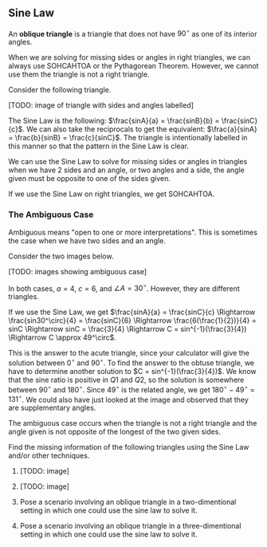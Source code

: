 Sine Law
-------

An **oblique triangle** is a triangle that does not have $90^\circ$ as one of its interior angles.

When we are solving for missing sides or angles in right triangles, we can always use SOHCAHTOA or the Pythagorean Theorem. However, we cannot use them the triangle is not a right triangle.

Consider the following triangle.

[TODO: image of triangle with sides and angles labelled]

The Sine Law is the following: $\frac{sinA}{a} = \frac{sinB}{b} = \frac{sinC}{c}$. We can also take the reciprocals to get the equivalent: $\frac{a}{sinA} = \frac{b}{sinB} = \frac{c}{sinC}$. The triangle is intentionally labelled in this manner so that the pattern in the Sine Law is clear.

We can use the Sine Law to solve for missing sides or angles in triangles when we have 2 sides and an angle, or two angles and a side, the angle given must be opposite to one of the sides given. 

If we use the Sine Law on right triangles, we get SOHCAHTOA.


### The Ambiguous Case

Ambiguous means "open to one or more interpretations". This is sometimes the case when we have two sides and an angle.

Consider the two images below.

[TODO: images showing ambiguous case]

In both cases, $a = 4$, $c =  6$, and $\angle A = 30^\circ$. However, they are different triangles.

If we use the Sine Law, we get $\frac{sinA}{a} = \frac{sinC}{c} \Rightarrow \frac{sin30^\circ}{4} = \frac{sinC}{6} \Rightarrow \frac{6(\frac{1}{2})}{4} = sinC \Rightarrow sinC = \frac{3}{4} \Rightarrow C = sin^{-1}(\frac{3}{4}) \Rightarrow C \approx 49^\circ$.

This is the answer to the acute triangle, since your calculator will give the solution between $0^\circ$ and $90^\circ$. To find the answer to the obtuse triangle, we have to determine another solution to $C = sin^{-1}(\frac{3}{4})$. We know that the sine ratio is positive in $Q1$ and $Q2$, so the solution is somewhere between $90^\circ$ and $180^\circ$. Since $49^\circ$ is the related angle, we get $180^\circ - 49^\circ = 131^\circ$. We could also have just looked at the image and observed that they are supplementary angles.

The ambiguous case occurs when the triangle is not a right triangle and the angle given is not opposite of the longest of the two given sides.

Find the missing information of the following triangles using the Sine Law and/or other techniques.

1. [TODO: image]

2. [TODO: image]

1. Pose a scenario involving an oblique triangle in a two-dimentional setting in which one could use the sine law to solve it.

2. Pose a scenario involving an oblique triangle in a three-dimentional setting in which one could use the sine law to solve it.



